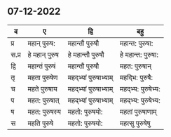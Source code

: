 ## 07-12-2022
व|ए|द्वि|बहु
---|---|---|---
प्र|महान् पुरुष:|महान्तौ पुरुषौ|महान्त: पुरुषा:
स.प्र|हे महान् पुरुष|हे महान्तौ पुरुषौ|हे महान्त: पुरुषा:
द्वि|महान्तं पुरुषं|महान्तौ पुरुषौ|महत: पुरुषान्
तृ|महता पुरुषेण|महद्भ्यां पुरुषाभ्याम्|महद्भि: पुरुषै:
च|महते पुरुषाय|महद्भ्यां पुरुषाभ्याम्|महद्भ्य: पुरुषेभ्य:
प|महत: पुरुषात्|महद्भ्यां पुरुषाभ्याम्|महद्भ्य: पुरुषेभ्य:
ष|महत: पुरुषस्य|महतो: पुरुषयो:|महतां पुरुषाणाम्
स|महति पुरुषे|महतो: पुरुषयो:|महत्सु पुरुषेषु